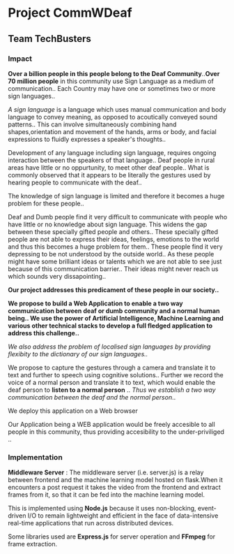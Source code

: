 # Project CommWDeaf
## Team TechBusters

### Impact

 **Over a  billion people in this people belong to the Deaf Community**..**Over 70 million people** in this community use Sign Language as a medium of communication.. Each Country may have one or sometimes two or more sign languages.. 

 *A sign language* is a language which uses manual communication and body language to convey meaning, as opposed to acoutically conveyed sound patterns.. This can involve simultaneously combining hand shapes,orientation and movement of the hands, arms or body, and facial expressions to fluidly expresses a speaker's thoughts..

 Development of any language including sign language, requires ongoing interaction between the speakers of that language.. Deaf people in rural areas have little or no oppurtunity, to meet other deaf people.. What is commonly observed that it appears to be literally the gestures used by hearing people to communicate with the deaf.. 

 The knowledge of sign language is limited and therefore it becomes a huge problem for these people.. 

 Deaf and Dumb people find it very difficult to communicate with people who have little or no knowledge about sign language. This widens the gap between these specially gifted people and others.. These specially gifted people are not able to express their ideas, feelings, emotions to the world and thus this becomes a huge problem for them.. These people find it very depressing to be not understood by the outside world.. As these people might have some brilliant ideas or talents which we are not able to see just because of this communication barrier.. Their ideas might never reach us which sounds very dissapointing..

 **Our project addresses this predicament of these people in our society..**

 **We propose to build a Web Application to enable a two way communication between  deaf or dumb community and a normal human being.. We use the power of Artificial Intelligence, Machine Learning and various other technical stacks to develop a full fledged application to address this challenge..**

 *We also address the problem of localised sign languages by providing flexibity to the dictionary of our sign languages..*

 We propose to capture the gestures through a camera and translate it to text and further to speech using cognitive solutions.. Further we record the voice of a normal person and translate it to text, which would enable the deaf person to **listen to a normal person** .. *Thus we establish a two way communication between the deaf and the normal person*..

 We deploy this application on a Web browser

 Our Application being a WEB application would be freely accesible to all people in this community, thus providing accesibility to the under-priviliged ..

 
### Implementation

 **Middleware Server** :
 The middleware server (i.e. server.js) is a relay between frontend and the machine learning model hosted on flask.When it encounters a post request it takes the video from the frontend and extract frames from it, so that it can be fed into the machine learning model.

 This is implemented using **Node.js** because it uses non-blocking, event-driven I/O to remain lightweight and efficient in the face of data-intensive real-time applications that run across distributed devices.

 Some libraries used are **Express.js** for server operation and **FFmpeg** for frame extraction.










